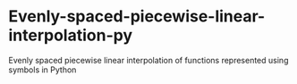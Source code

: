 # Evenly-spaced-piecewise-linear-interpolation-py
Evenly spaced piecewise linear interpolation of functions represented using symbols in Python
